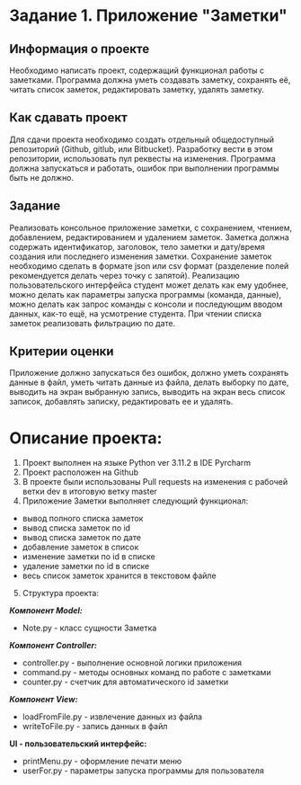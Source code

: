# Задание 1. Приложение "Заметки" 

## **Информация о проекте**
Необходимо написать проект, содержащий функционал работы с заметками. Программа должна уметь создавать заметку, сохранять её, читать список заметок, редактировать заметку, удалять заметку.

## **Как сдавать проект**
Для сдачи проекта необходимо создать отдельный общедоступный репозиторий (Github, gitlub, или Bitbucket). Разработку вести в этом репозитории, использовать пул реквесты на изменения. Программа должна запускаться и работать, ошибок при выполнении программы быть не должно.

## **Задание**
Реализовать консольное приложение заметки, с сохранением, чтением, добавлением, редактированием и удалением заметок. Заметка должна содержать идентификатор, заголовок, тело заметки и дату/время создания или последнего изменения заметки. Сохранение заметок необходимо сделать в формате json или csv формат (разделение полей рекомендуется делать через
точку с запятой). Реализацию пользовательского интерфейса студент может делать как ему удобнее, можно делать как параметры запуска программы (команда, данные), можно делать как запрос команды с консоли и последующим вводом данных, как-то ещё, на усмотрение студента.
При чтении списка заметок реализовать фильтрацию по дате.

## **Критерии оценки**
Приложение должно запускаться без ошибок, должно уметь сохранять данные в файл, уметь читать данные из файла, делать выборку по дате, выводить на экран выбранную запись, выводить на экран весь список записок, добавлять записку, редактировать ее и удалять.

# Описание проекта:
1. Проект выполнен на языке Python ver 3.11.2 в IDE Pyrcharm
2. Проект расположен на Github
3. В проекте были использованы Pull requests на изменения с рабочей ветки dev в итоговую ветку master
4. Приложение Заметки выполняет следующий функционал:
- вывод полного списка заметок
- вывод списка заметок по id
- вывод списка заметок по дате
- добавление заметок в список 
- изменение заметки по id в списке 
- удаление заметки по id в списке 
- весь список заметок хранится в текстовом файле
5. Структура проекта:
  
***Компонент Model:***
- Note.py - класс сущности Заметка
  
***Компонент Controller:***
- сontroller.py - выполнение основной логики приложения
- command.py - методы основных команд по работе с заметками
- counter.py - счетчик для автоматического id заметки
  
***Компонент View:***
- loadFromFile.py - извлечение данных из файла
- writeToFile.py - запись данных в файл
  
**UI - пользовательский интерфейс:**
- printMenu.py - оформление печати меню
- userFor.py - параметры запуска программы для пользователя
